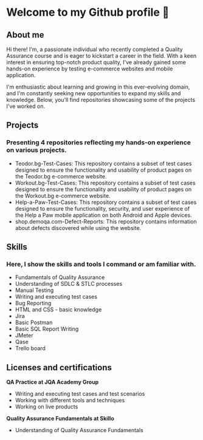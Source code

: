 # Welcome to my Github profile 👋

## About me
Hi there! I'm, a passionate individual who recently completed a Quality Assurance course and is eager to kickstart a career in the field. With a keen interest in ensuring top-notch product quality, I've already gained some hands-on experience by testing e-commerce websites and mobile application.

I'm enthusiastic about learning and growing in this ever-evolving domain, and I'm constantly seeking new opportunities to expand my skills and knowledge. Below, you'll find repositories showcasing some of the projects I've worked on. 

## Projects
### Presenting 4 repositories reflecting my hands-on experience on various projects. 
* Teodor.bg-Test-Cases: This repository contains a subset of test cases designed to ensure the functionality and usability of product pages on the Teodor.bg e-commerce website.
* Workout.bg-Test-Cases: This repository contains a subset of test cases designed to ensure the functionality and usability of product pages on the Workout.bg e-commerce website.
* Help-a-Paw-Test-Cases: This repository contains a subset of test cases designed to ensure the functionality, security, and user experience of the Help a Paw mobile application on both Android and Apple devices.
* shop.demoqa.com-Defect-Reports: This repository contains information about defects discovered while using the website.

## Skills 
### Here, I show the skills and tools I command or am familiar with.
* Fundamentals of Quality Assurance
* Understanding of SDLC & STLC processes
* Manual Testing
* Writing and executing test cases
* Bug Reporting
* HTML and CSS - basic knowledge
* Jira
* Basic Postman
* Basic SQL Report Writing
* JMeter
* Qase
* Trello board

## Licenses and certifications
**QA Practice at JQA Academy Group** 
* Writing and executing test cases and test scenarios
* Working with different tools and techniques 
* Working on live products

**Quality Assurance Fundamentals at Skillo**
* Understanding of Quality Assurance Fundamentals

